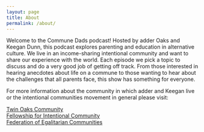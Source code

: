 ```yaml
---
layout: page
title: About
permalink: /about/
---
```


Welcome to the Commune Dads podcast! Hosted by adder Oaks and Keegan Dunn, this podcast explores parenting and education in alternative culture. We live in an income-sharing intentional community and want to share our experience with the world. Each episode we pick a topic to discuss and do a very good job of getting off track. From those interested in hearing anecdotes about life on a commune to those wanting to hear about the challenges that all parents face, this show has something for everyone.

For more information about the community in which adder and Keegan live or the intentional communities movement in general please visit:                       

[Twin Oaks Community](www.twinoaks.org)                                        
[Fellowship for Intentional Community](www.ic.org)                             
[Federation of Egalitarian Communities](www.thefec.org)
